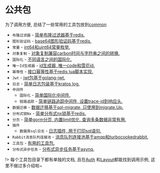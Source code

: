 # 公共包

为了调用方便, 总结了一些常用的工具包放到[common](https://github.com/go-cinch/common)

- `布隆过滤器` - [简单布隆过滤器基于redis.](https://github.com/go-cinch/common/tree/master/bloom)
- `图形验证码` - [base64图形验证码基于redis.](https://github.com/go-cinch/common/tree/master/captcha)
- `常量` - [int64和uint64常量枚举.](https://github.com/go-cinch/common/tree/master/constant)
- `对象复制` - [对象复制兼容carbon时间与字符串之间的转换.](https://github.com/go-cinch/common/tree/master/copierx)
- `国际化` - [不同语言之间的国际化.](https://github.com/go-cinch/common/tree/master/i18n)
- `唯一Id生成器` - [id生成器, 唯一code和雪花id.](https://github.com/go-cinch/common/tree/master/id)
- `幂等性` - [接口幂等性基于redis lua脚本实现.](https://github.com/go-cinch/common/tree/master/idempotent)
- `Jwt` - [jwt包基于golang-jwt.](https://github.com/go-cinch/common/tree/master/jwt)
- `日志` - [简单日志包装基于kratos log.](https://github.com/go-cinch/common/tree/master/log)
- `中间件`
    - `国际化` - [简单国际化中间件.](https://github.com/go-cinch/common/tree/master/middleware/i18n)
    - `链路追踪` - [简单链路追踪中间件, 设置trace-id到响应头.](https://github.com/go-cinch/common/tree/master/middleware/trace)
- `数据迁移` - [数据迁移基于sql-migrate, 只使用到migrate.Up.](https://github.com/go-cinch/common/tree/master/migrate)
- `分布式锁Nx` - [简单分布式nx锁基于redis.](https://github.com/go-cinch/common/tree/master/nx)
- `分页` - [简单gorm分页, 内置limit优化, 查询多条数据非常有用.](https://github.com/go-cinch/common/tree/master/page)
- `插件`
    - `数据库sql日志` - [日志插件, 用于打印sql语句.](https://github.com/go-cinch/common/tree/master/plugins/gorm/log)
- `Rabbit消息队列连接池` - [消息队列连接池基于amqp和turbocookedrabbit.](https://github.com/go-cinch/common/tree/master/rabbit)
- `工具包` - [有用的工具包.](https://github.com/go-cinch/common/tree/master/utils)
- `分布式异步任务` - [分布式异步任务基于asynq.](https://github.com/go-cinch/common/tree/master/worker)

!> 每个工具包目录下都有单独的文档, 且在[Auth](https://github.com/go-cinch/auth)
和[Layout](https://github.com/go-cinch/layout)都能找到调用示例, 这里不做过多介绍啦~